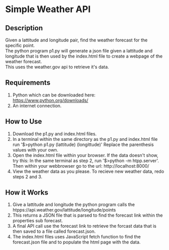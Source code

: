 # Simple Weather API
## Description
Given a lattitude and longitude pair, find the weather forecast for the specific point.\
The python program p1.py will generate a json file given a lattitude and longitude that is then used by the index.html file to create a webpage of the weather forecast. \
This uses the weather.gov api to retrieve it's data.
## Requirements
1. Python which can be downloaded here: https://www.python.org/downloads/
2. An internet connection.
## How to Use
1. Download the p1.py and index.html files.
2. In a terminal within the same directory as the p1.py and index.html file run '$>python p1.py (lattitude) (longittude)' Replace the parenthesis values with your own.
3. Open the index.html file within your browser. If the data doesn't show, try this: In the same terminal as step 2, run '$>python -m htpp.server'. Then within your webbrowser go to the url: http://localhost:8000/
4. View the weather data as you please. To recieve new weather data, redo steps 2 and 3.
## How it Works
1. Give a lattitude and longitude the python program calls the htpps://api.weather.gov/lattitude/longitude/points
2. This returns a JSON file that is parsed to find the forecast link within the properties sub forecast.
3. A final API call use the forecast link to retrieve the forcast data that is then saved to a file called forecast.json.
4. The index.html files uses JavaScript fetch function to find the forecast.json file and to populate the html page with the data. 

